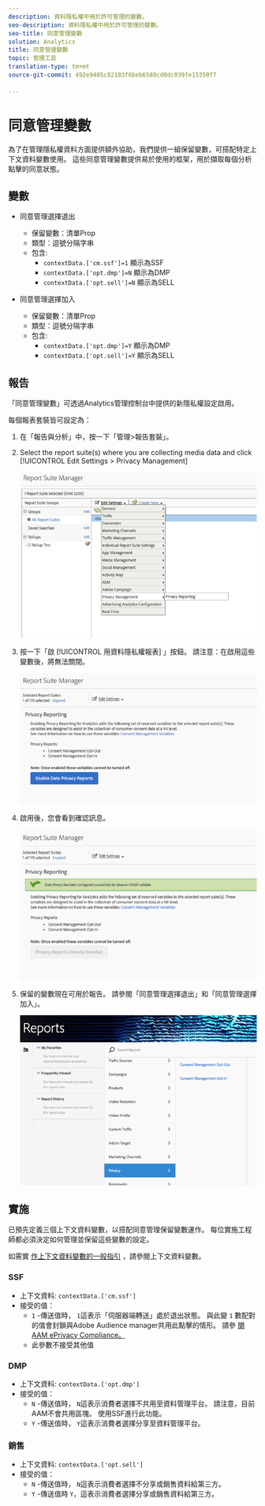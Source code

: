 ```yaml
---
description: 資料隱私權中用於許可管理的變數。
seo-description: 資料隱私權中用於許可管理的變數。
seo-title: 同意管理變數
solution: Analytics
title: 同意管理變數
topic: 管理工具
translation-type: tm+mt
source-git-commit: 492e9405c82183f6beb6588cd0dc039fe15350f7

---
```



# 同意管理變數

為了在管理隱私權資料方面提供額外協助，我們提供一組保留變數，可搭配特定上下文資料變數使用。
這些同意管理變數提供易於使用的框架，用於擷取每個分析點擊的同意狀態。

## 變數

* 同意管理選擇退出
   * 保留變數：清單Prop
   * 類型：逗號分隔字串
   * 包含:
      * `contextData.['cm.ssf']=1` 顯示為SSF
      * `contextData.['opt.dmp']=N` 顯示為DMP
      * `contextData.['opt.sell']=N` 顯示為SELL

* 同意管理選擇加入
   * 保留變數：清單Prop
   * 類型：逗號分隔字串
   * 包含:
      * `contextData.['opt.dmp']=Y` 顯示為DMP
      * `contextData.['opt.sell']=Y` 顯示為SELL

## 報告

「同意管理變數」可透過Analytics管理控制台中提供的新隱私權設定啟用。

每個報表套裝皆可設定為：
1. 在「報告與分析」中，按一下「管理&gt;報告套裝」。
1. Select the report suite(s) where you are collecting media data and click [!UICONTROL Edit Settings &gt; Privacy Management]

   ![](assets/rsm-privacy-select.png)

1. 按一下「啟 [!UICONTROL 用資料隱私權報表] 」按鈕。  請注意：在啟用這些變數後，將無法關閉。

   ![](assets/rsm-privacy-enable.png)

1. 啟用後，您會看到確認訊息。

   ![](assets/rsm-privacy-config.png)

1. 保留的變數現在可用於報告。  請參閱「同意管理選擇退出」和「同意管理選擇加入」。

   ![](assets/rsm-privacy-reports.png)

## 實施

已預先定義三個上下文資料變數，以搭配同意管理保留變數運作。  每位實施工程師都必須決定如何管理並保留這些變數的設定。

如需實 [作上下文資料變數的一般指引](https://docs.adobe.com/help/en/analytics/implementation/javascript-implementation/variables-analytics-reporting/context-data-variables.html) ，請參閱上下文資料變數。

### SSF

* 上下文資料: `contextData.['cm.ssf']`
* 接受的值：
   * `1` -傳送值時， `1`這表示「伺服器端轉送」處於退出狀態。 與此變 `1` 數配對的值會封鎖與Adobe Audience manager共用此點擊的情形。 請參 [閱AAM ePrivacy Compliance。](https://docs.adobe.com/help/en/analytics/integration/audience-analytics/audience-analytics-workflow/ssf-gdpr.html)
   * 此參數不接受其他值

### DMP

* 上下文資料: `contextData.['opt.dmp']`
* 接受的值：
   * `N` -傳送值時， `N`這表示消費者選擇不共用至資料管理平台。 請注意，目前AAM不會共用區塊。  使用SSF進行此功能。
   * `Y` -傳送值時， `Y`這表示消費者選擇分享至資料管理平台。

### 銷售

* 上下文資料: `contextData.['opt.sell']`
* 接受的值：
   * `N` -傳送值時， `N`這表示消費者選擇不分享或銷售資料給第三方。
   * `Y` -傳送值時 `Y`，這表示消費者選擇分享或銷售資料給第三方。
